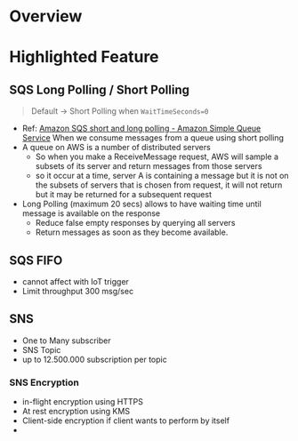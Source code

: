# Overview


# Highlighted Feature
## SQS Long Polling / Short Polling
> Default -> Short Polling when `WaitTimeSeconds=0`

- Ref: [Amazon SQS short and long polling - Amazon Simple Queue Service](https://docs.aws.amazon.com/AWSSimpleQueueService/latest/SQSDeveloperGuide/sqs-short-and-long-polling.html)
When we consume messages from a queue using short polling
- A queue on AWS is a number of distributed servers
	- So when you make a ReceiveMessage request, AWS will sample a subsets of its server and return messages from those servers
	- so it occur at a time, server A is containing a message but it is not on the subsets of servers that is chosen from request, it will not return but it may be returned for a subsequent request
- Long Polling (maximum 20 secs) allows to have waiting time until message is available on the response 
	- Reduce false empty responses by querying all servers
	- Return messages as soon as they become available.
## SQS FIFO
- cannot affect with IoT trigger
- Limit throughput 300 msg/sec


## SNS 
- One to Many subscriber
- SNS Topic
- up to 12.500.000 subscription per topic
### SNS Encryption
- in-flight encryption using HTTPS 
- At rest encryption using KMS
- Client-side encryption if client wants to perform by itself
- 
